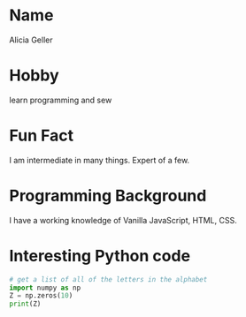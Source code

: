 # Name
Alicia Geller

# Hobby
learn programming and sew

# Fun Fact
I am intermediate in many things. Expert of a few. 


# Programming Background
I have a working knowledge of Vanilla JavaScript, HTML, CSS.

# Interesting Python code
```python
# get a list of all of the letters in the alphabet 
import numpy as np
Z = np.zeros(10)
print(Z)
```

